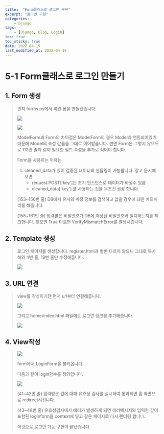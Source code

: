 ```yaml
---
title:  "Form클래스로 로그인 구현" 
excerpt: "로그인 구현" 
categories: 
    - Django 
tags:
    - [Django, Blog, Login]
toc: true
toc_sticky: true
date: 2022-04-19
last_modified_at: 2022-04-19
---
```

# 5-1 Form클래스로 로그인 만들기

## 1. Form 생성

> 먼저 forms.py에서 록읜 폼을 만들겠습니다.
>
> ![](https://img1.daumcdn.net/thumb/R1280x0/?scode=mtistory2&fname=https%3A%2F%2Fblog.kakaocdn.net%2Fdn%2FlNj3R%2FbtqTow0dj6l%2Ftyky1pSgK9Wkskp0HPPoe1%2Fimg.png)
>
> ![](https://img1.daumcdn.net/thumb/R1280x0/?scode=mtistory2&fname=https%3A%2F%2Fblog.kakaocdn.net%2Fdn%2FWFpLH%2FbtqToxLBxPe%2FTTXaKZWEUuDA5NsstJUMlk%2Fimg.png)
>
> ModelForm과 Form의 차이점은 ModelForm의 경우 Model과 연동되어있기 때문에 Model의 속성 값들을 그대로 이어받습니다. 반면 Form은 그렇지 않으므로 112번 줄과 같이 필요한 필드 속성을 추가로 적어야 합니다.
>
> Form을 사용하는 이유는
>
> 1. cleaned_data가 있어 검증된 데이터의 핸들링이 가능합니다. 장고 문서에 보면
>    - request.POST['key']는 초기 인스턴스로 데이터가 바뀔수 있음
>    - cleaned_data['key'] 를 사용하는 것을 무조건 권장 합니다.
>
> (153~156번 줄) DB에서 유저의 계정 정보를 검색하고 없을 경우에 대한 예외처리를 해줍니다.
>
> (158~161번 줄) 입력받은 비밀번호가 DB에 저장된 비밀번호와 일치하는지를 체크합니다. 찾으면 True 다르면 VerifyMismatchError를 발생시킵니다.

## 2. Template 생성

> 로그인 페이지를 생성합니다. register.html과 별반 다르지 않으니 그대로 복사해와 4번 줄, 19번 줄만 수정해줍니다.
>
> ![](https://img1.daumcdn.net/thumb/R1280x0/?scode=mtistory2&fname=https%3A%2F%2Fblog.kakaocdn.net%2Fdn%2FoH3pE%2FbtqTqI63NGA%2F6ZPPka1ccERIqGER41q2mK%2Fimg.png)

## 3. URL 연결

> view를 작성하기전 먼저 url부터 연결해줍니다.
>
> ![](https://img1.daumcdn.net/thumb/R1280x0/?scode=mtistory2&fname=https%3A%2F%2Fblog.kakaocdn.net%2Fdn%2FrKQXr%2FbtqToycKqJn%2F1THOEevVLeJ14Jd1PmmXlK%2Fimg.png)
>
> 그리고 home/index.html 파일에도 로그인 링크를 추가해줍니다.
>
> ![](https://img1.daumcdn.net/thumb/R1280x0/?scode=mtistory2&fname=https%3A%2F%2Fblog.kakaocdn.net%2Fdn%2FSYdTH%2FbtqTwX27DYG%2FBPT1WYeL5rwKYXlFrCqc6K%2Fimg.png)

## 4. View작성

> ![](https://img1.daumcdn.net/thumb/R1280x0/?scode=mtistory2&fname=https%3A%2F%2Fblog.kakaocdn.net%2Fdn%2FGZDtK%2FbtqTjExZ0fg%2FF1O6yla4kRzQhk7PdLCFak%2Fimg.png)
>
> form에서 LoginForm을 불러옵니다.
>
> 다음과 같이 login함수를 정의합니다.
>
> ![](https://img1.daumcdn.net/thumb/R1280x0/?scode=mtistory2&fname=https%3A%2F%2Fblog.kakaocdn.net%2Fdn%2Fteziy%2FbtqToxLFn6v%2FuHzs2AQ8XnxVyJPi70rEk1%2Fimg.png)
>
> (41~42번 줄) 입력받은 값에 대해 유효성 검사를 실시하여 통과되면 홈 화면으로 redirect시킵니다.
>
> (43~48번 줄) 유효성검사에서 에러가 발생하게 되면 에러메시지와 입력한 값이 포함된 loginform을 context에 넣고 같은 페이지로 다시 렌더링 합니다.
>
> 이것으로 로그인 기능 구현이 끝났습니다.




